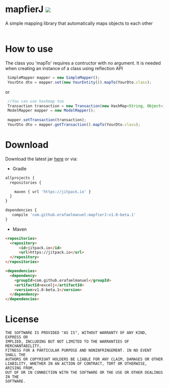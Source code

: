 # mapfierJ [![](https://jitpack.io/v/erafaelmanuel/mapfierJ.svg)](https://jitpack.io/#erafaelmanuel/mapfierJ)
 A simple mapping library that automatically maps objects to each other
 <br />
 <br />
 
# How to use
The class you 'mapTo' requires a contructor with no argument. It is needed when creating an instance of a class using reflection API
```js
 SimpleMapper mapper = new SimpleMapper();
 YourDto dto = mapper.set(new YourEntity()).mapTo(YourDto.class);
```
or
```js
 //You can use hashmap too
 Transaction transaction = new Transaction(new HashMap<String, Object>);
 ModelMapper mapper = new ModelMapper();
 
 mapper.setTransaction(transaction);
 YourDto dto = mapper.getTransaction().mapTo(YourDto.class);
```

# Download
Download the latest jar [here](https://jitpack.io/#erafaelmanuel/mapfierJ) or via:

* Gradle

```js
allprojects {
  repositories {

    maven { url 'https://jitpack.io' }
  }
}
```

```js
dependencies {
   compile 'com.github.erafaelmanuel:mapfierJ:v1.0-beta.1'
}
```

* Maven

```html
<repositories>
  <repository>
      <id>jitpack.io</id>
      <url>https://jitpack.io</url>
  </repository>
</repositories>
```

```html
<dependencies>
  <dependency>
    <groupId>com.github.erafaelmanuel</groupId>
    <artifactId>excelj</artifactId>
    <version>v1.0-beta.1</version>
  </dependency>
</dependencies>
```

# License

```
THE SOFTWARE IS PROVIDED "AS IS", WITHOUT WARRANTY OF ANY KIND, EXPRESS OR
IMPLIED, INCLUDING BUT NOT LIMITED TO THE WARRANTIES OF MERCHANTABILITY,
FITNESS FOR A PARTICULAR PURPOSE AND NONINFRINGEMENT. IN NO EVENT SHALL THE
AUTHORS OR COPYRIGHT HOLDERS BE LIABLE FOR ANY CLAIM, DAMAGES OR OTHER
LIABILITY, WHETHER IN AN ACTION OF CONTRACT, TORT OR OTHERWISE, ARISING FROM,
OUT OF OR IN CONNECTION WITH THE SOFTWARE OR THE USE OR OTHER DEALINGS IN THE
SOFTWARE.
```

